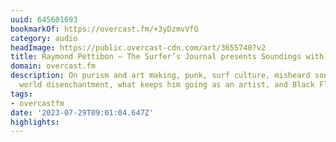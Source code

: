 ```yaml
---
uuid: 645601693
bookmarkOf: https://overcast.fm/+3yDzmvVfQ
category: audio
headImage: https://public.overcast-cdn.com/art/3655740?v2
title: Raymond Pettibon — The Surfer’s Journal presents Soundings with Jamie Brisick
domain: overcast.fm
description: On purism and art making, punk, surf culture, misheard song lyrics, art
  world disenchantment, what keeps him going as an artist, and Black Flag.
tags:
- overcastfm
date: '2023-07-29T09:01:04.647Z'
highlights:
---
```



